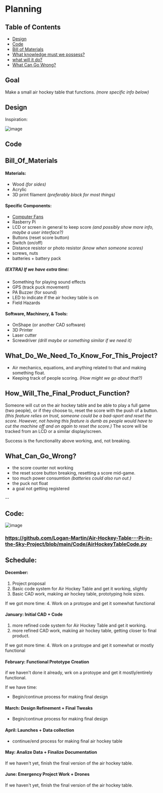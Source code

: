 # Planning

## Table of Contents
* [Design](#Design)
* [Code](#Code)
* [Bill of Materials](#Bill_Of_Materials)
* [What knowledge must we possess?](#What_Do_We_Need_To_Know_For_This_Project?)
* [what will it do?](How_Will_The_Final_Product_Function?)
* [What Can Go Wrong?](#What_Can_Go_Wrong?)

## Goal
Make a small air hockey table that functions. _(more specific info below)_

## Design

Inspiration:

![image](https://user-images.githubusercontent.com/71342159/205669947-7beeb2ce-b330-4331-a39b-51d8935d369e.png)

## Code


## Bill_Of_Materials

#### Materials:
- Wood _(for sides)_
- Acrylic
- 3D print filament _(preferably black for most things)_

#### Specific Components:
- [Computer Fans]([url](https://www.digikey.com/en/products/detail/nmb-technologies-corporation/4710KL-05W-B10-E00/776516)) 
- Rasberry Pi
- LCD or screen in general to keep score _(and possibly show more info, maybe a user interface?)_
- Buttons (reset score button)
- Switch (on/off)
- Distance resistor or photo resistor _(know when someone scores)_
- screws, nuts
- batteries + battery pack

##### (EXTRA) If we have extra time:
- Something for playing sound effects
- GPS (track puck movement)
- PA Buzzer (for sound)
- LED to indicate if the air hockey table is on
- Field Hazards

#### Software, Machinery, & Tools:
- OnShape (or another CAD software)
- 3D Printer
- Laser cutter
- Screwdriver _(drill maybe or something similar if we need it)_


## What_Do_We_Need_To_Know_For_This_Project?
- Air mechanics, equations, and anything related to that and making something float.
- Keeping track of people scoring. _(How might we go about that?)_


## How_Will_The_Final_Product_Function?
Someone will cut on the air hockey table and be able to play a full game (two people), or if they choose to, reset the score with the push of a button. _(this feature relies on trust, someone could be a bad-sport and reset the score. However, not having this feature is dumb as people would have to cut the machine off and on again to reset the score.)_ The score will be tracked from an LCD or a similar display/screen. 

Success is the functionality above working, and, not breaking.

## What_Can_Go_Wrong?
- the score counter not working
- the reset score button breaking, resetting a score mid-game.
- too much power consumtion _(batteries could also run out.)_
- the puck not float
- a goal not getting registered

--

## Code:
![image](https://user-images.githubusercontent.com/71342159/206221752-47cdee8d-2fd2-4427-9197-230ee88c067d.png)

### https://github.com/Logan-Martin/Air-Hockey-Table---Pi-in-the-Sky-Project/blob/main/Code/AirHockeyTableCode.py


## Schedule:

#### December:
1. Project proposal
2. Basic code system for Air Hockey Table and get it working, slightly
3. Basic CAD work, makiing air hockey table, prototyping hole sizes.

If we got more time:
4. Work on a protoype and get it somewhat functional

#### January: Initial CAD + Code
1. more refined code system for Air Hockey Table and get it working.
2. more refined CAD work, makiing air hockey table, getting closer to final product.

If we got more time:
4. Work on a protoype and get it somewhat or mostly functional

#### February: Functional Prototype Creation
if we haven't done it already, wrk on a protoype and get it mostly/entirely functional.

If we have time:
- Begin/continue process for making final design

#### March: Design Refinement + Final Tweaks
- Begin/continue process for making final design

#### April: Launches + Data collection
- continue/end process for making final air hockey table

#### May: Analize Data + Finalize Documentation
If we haven't yet, finish the final version of the air hockey table.

#### June: Emergency Project Work + Drones
If we haven't yet, finish the final version of the air hockey table.

